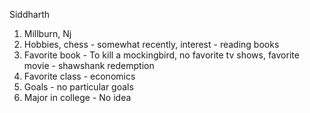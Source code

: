 Siddharth

1. Millburn, Nj
2. Hobbies, chess - somewhat recently, interest - reading books
3. Favorite book - To kill a mockingbird, no favorite tv shows, favorite movie - shawshank redemption
4. Favorite class - economics
5. Goals - no particular goals
6. Major in college - No idea
